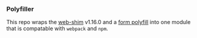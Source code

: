 ### Polyfiller

This repo wraps the [web-shim](http://afarkas.github.io/webshim/demos/index.html) v1.16.0 and
a [form polyfill](http://afarkas.github.io/webshim/demos/index.html#Forms-forms-ext) into one module that is
compatable with `webpack` and `npm`.